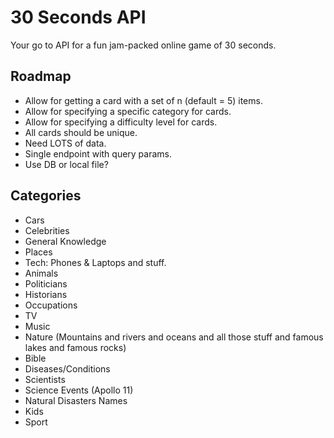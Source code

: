 # 30 Seconds API

Your go to API for a fun jam-packed online game of 30 seconds.

## Roadmap

- Allow for getting a card with a set of n (default = 5) items.
- Allow for specifying a specific category for cards.
- Allow for specifying a difficulty level for cards.
- All cards should be unique.
- Need LOTS of data.
- Single endpoint with query params.
- Use DB or local file?

## Categories

- Cars
- Celebrities
- General Knowledge
- Places
- Tech: Phones & Laptops and stuff.
- Animals
- Politicians
- Historians
- Occupations
- TV
- Music
- Nature (Mountains and rivers and oceans and all those stuff and famous lakes and famous rocks)
- Bible
- Diseases/Conditions
- Scientists
- Science Events (Apollo 11)
- Natural Disasters Names
- Kids
- Sport

